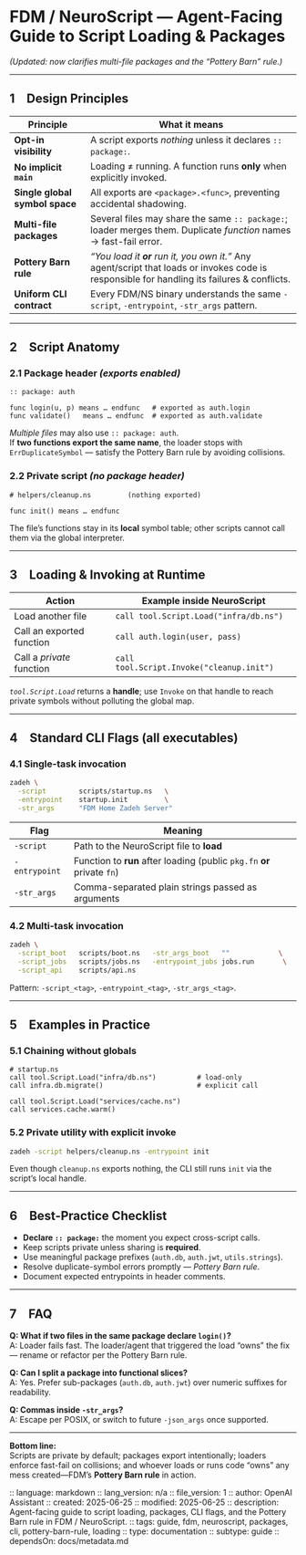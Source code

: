 # FDM / NeuroScript — Agent-Facing Guide to Script Loading & Packages

*(Updated: now clarifies multi-file packages and the “Pottery Barn” rule.)*

---

## 1 Design Principles

| Principle | What it means |
|-----------|---------------|
| **Opt-in visibility** | A script exports *nothing* unless it declares `:: package:`. |
| **No implicit `main`** | Loading ≠ running.  A function runs **only** when explicitly invoked. |
| **Single global symbol space** | All exports are `<package>.<func>`, preventing accidental shadowing. |
| **Multi-file packages** | Several files may share the same `:: package:`; loader merges them.  Duplicate *function* names → fast-fail error. |
| **Pottery Barn rule** | *“You load it **or** run it, you own it.”*  Any agent/script that loads or invokes code is responsible for handling its failures & conflicts. |
| **Uniform CLI contract** | Every FDM/NS binary understands the same `-script`, `-entrypoint`, `-str_args` pattern. |

---

## 2 Script Anatomy

### 2.1 Package header *(exports enabled)*

```neuroscript
:: package: auth

func login(u, p) means … endfunc   # exported as auth.login
func validate()   means … endfunc  # exported as auth.validate
```

*Multiple files* may also use `:: package: auth`.  
If **two functions export the same name**, the loader stops with  
`ErrDuplicateSymbol` — satisfy the Pottery Barn rule by avoiding collisions.


### 2.2 Private script *(no package header)*

```neuroscript
# helpers/cleanup.ns         (nothing exported)

func init() means … endfunc
```

The file’s functions stay in its **local** symbol table; other scripts
cannot call them via the global interpreter.

---

## 3 Loading & Invoking at Runtime

| Action                           | Example inside NeuroScript                 |
|----------------------------------|--------------------------------------------|
| Load another file                | `call tool.Script.Load("infra/db.ns")`     |
| Call an exported function        | `call auth.login(user, pass)`              |
| Call a *private* function        | `call tool.Script.Invoke("cleanup.init")`  |

*`tool.Script.Load`* returns a **handle**; use `Invoke` on that handle to
reach private symbols without polluting the global map.

---

## 4 Standard CLI Flags (all executables)

### 4.1 Single-task invocation

```bash
zadeh \
  -script        scripts/startup.ns   \
  -entrypoint    startup.init         \
  -str_args      "FDM Home Zadeh Server"
```

| Flag          | Meaning                                                    |
|-------------- |------------------------------------------------------------|
| `-script`     | Path to the NeuroScript file to **load**                   |
| `-entrypoint` | Function to **run** after loading (public `pkg.fn` **or** private `fn`) |
| `-str_args`   | Comma-separated plain strings passed as arguments          |

### 4.2 Multi-task invocation

```bash
zadeh \
  -script_boot   scripts/boot.ns   -str_args_boot   ""            \
  -script_jobs   scripts/jobs.ns   -entrypoint_jobs jobs.run       \
  -script_api    scripts/api.ns
```

Pattern: `-script_<tag>`, `-entrypoint_<tag>`, `-str_args_<tag>`.

---

## 5 Examples in Practice

### 5.1 Chaining without globals

```neuroscript
# startup.ns
call tool.Script.Load("infra/db.ns")          # load-only
call infra.db.migrate()                       # explicit call

call tool.Script.Load("services/cache.ns")
call services.cache.warm()
```

### 5.2 Private utility with explicit invoke

```bash
zadeh -script helpers/cleanup.ns -entrypoint init
```

Even though `cleanup.ns` exports nothing, the CLI still runs `init`
via the script’s local handle.

---

## 6 Best-Practice Checklist

* **Declare `:: package:`** the moment you expect cross-script calls.
* Keep scripts private unless sharing is **required**.
* Use meaningful package prefixes (`auth.db`, `auth.jwt`, `utils.strings`).
* Resolve duplicate-symbol errors promptly — *Pottery Barn rule*.
* Document expected entrypoints in header comments.

---

## 7 FAQ

**Q: What if two files in the same package declare `login()`?**  
A: Loader fails fast.  The loader/agent that triggered the load “owns” the
   fix — rename or refactor per the Pottery Barn rule.

**Q: Can I split a package into functional slices?**  
A: Yes. Prefer sub-packages (`auth.db`, `auth.jwt`) over numeric suffixes
   for readability.

**Q: Commas inside `-str_args`?**  
A: Escape per POSIX, or switch to future `-json_args` once supported.

---

**Bottom line:**  
Scripts are private by default; packages export intentionally; loaders
enforce fast-fail on collisions; and whoever loads or runs code “owns”
any mess created—FDM’s **Pottery Barn rule** in action.


:: language: markdown
:: lang_version: n/a
:: file_version: 1
:: author: OpenAI Assistant
:: created: 2025-06-25
:: modified: 2025-06-25
:: description: Agent-facing guide to script loading, packages, CLI flags, and the Pottery Barn rule in FDM / NeuroScript.
:: tags: guide, fdm, neuroscript, packages, cli, pottery-barn-rule, loading
:: type: documentation
:: subtype: guide
:: dependsOn: docs/metadata.md
